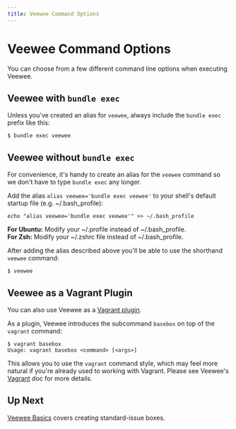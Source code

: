 ```yaml
---
title: Veewee Command Options
---
```

# Veewee Command Options

You can choose from a few different command line options when executing Veewee.

## Veewee with `bundle exec`

Unless you've created an alias for `veewee`, always include the `bundle exec` prefix like this:

    $ bundle exec veewee


## Veewee without `bundle exec`

For convenience, it's handy to create an alias for the `veewee` command so we don't have to type `bundle exec` any longer.

Add the alias `alias veewee='bundle exec veewee'` to your shell's default startup file (e.g. ~/.bash_profile):

    echo "alias veewee='bundle exec veewee'" >> ~/.bash_profile

**For Ubuntu:** Modify your ~/.profile instead of ~/.bash_profile.
<br>**For Zsh:** Modify your ~/.zshrc file instead of ~/.bash_profile.

After adding the alias described above you'll be able to use the shorthand `veewee` command:

    $ veewee


## Veewee as a Vagrant Plugin

You can also use Veewee as a [Vagrant plugin](http://docs.vagrantup.com/v2/plugins/index.html).

As a plugin, Veewee introduces the subcommand `basebox` on top of the `vagrant` command:

    $ vagrant basebox
    Usage: vagrant basebox <command> [<args>]

This allows you to use the `vagrant` command style, which may feel more natural if you're already used to working with Vagrant. Please see Veewee's [Vagrant](/docs/vagrant) doc for more details.


## Up Next

[Veewee Basics](/docs/basics) covers creating standard-issue boxes.
